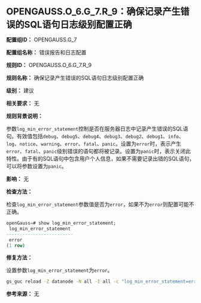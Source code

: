**<font size="5">OPENGAUSS.O_6.G_7.R_9：确保记录产生错误的SQL语句日志级别配置正确</font>**

**配置组ID：**
OPENGAUSS.G_7

**配置组名称：**
错误报告和日志配置

**规则ID：**
OPENGAUSS.O_6.G_7.R_9

**规则名称：**
确保记录产生错误的SQL语句日志级别配置正确

**级别：**
建议

**相关要求：**
无

**规则背景说明：**

参数`log_min_error_statement`控制是否在服务器日志中记录产生错误的SQL语句。有效值包括`debug`、`debug5`、`debug4`、`debug3`、`debug2`、`debug1`、`info`、`log`、`notice`、`warning`、`error`、`fatal`、`panic`。设置为`error`时，表示产生`error`、`fatal`、`panic`级别错误的语句都将被记录。设置为`panic`时，表示关闭此特性。由于有的SQL语句中包含用户个人信息，如果不需要记录出错的SQL语句，可以将参数设置为`panic`。

**影响：**
无

**检查方法：**

检查`log_min_error_statement`参数值是否为`error`，如果不为`error`则配置可能不正确。

```sql
openGauss=# show log_min_error_statement;
 log_min_error_statement
-------------------------
 error
(1 row)
```

**修复方法：**

设置参数`log_min_error_statement`为`error`。

```bash
gs_guc reload -Z datanode -N all -I all -c "log_min_error_statement=error"
```

**参考来源：**
无